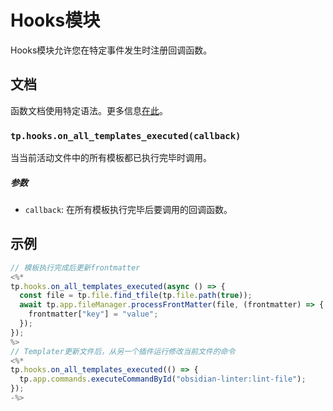 # Hooks模块

Hooks模块允许您在特定事件发生时注册回调函数。

<!-- toc -->

## 文档

函数文档使用特定语法。更多信息[在此](../../syntax.md#函数文档语法)。

### `tp.hooks.on_all_templates_executed(callback)` 

当当前活动文件中的所有模板都已执行完毕时调用。

##### 参数

- `callback`: 在所有模板执行完毕后要调用的回调函数。

## 示例

```javascript
// 模板执行完成后更新frontmatter
<%*
tp.hooks.on_all_templates_executed(async () => {
  const file = tp.file.find_tfile(tp.file.path(true));
  await tp.app.fileManager.processFrontMatter(file, (frontmatter) => {
    frontmatter["key"] = "value";
  });
});
%>
// Templater更新文件后，从另一个插件运行修改当前文件的命令
<%*
tp.hooks.on_all_templates_executed(() => {
  tp.app.commands.executeCommandById("obsidian-linter:lint-file");
});
-%>
```